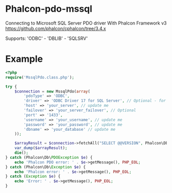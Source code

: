 # Phalcon-pdo-mssql
Connecting to Microsoft SQL Server PDO driver With Phalcon Framework v3 https://github.com/phalcon/cphalcon/tree/3.4.x

Supports: 'ODBC' - 'DBLIB' - 'SQLSRV'

# Example
```php
<?php
require('MssqlPdo.class.php');

try {
    $connection = new MssqlPdo(array(
        'pdoType' => 'ODBC',
        'driver' => 'ODBC Driver 17 for SQL Server', // Optional - for when 'pdoType' is 'ODBC'
        'host' => 'your_server', // update me
        'failover' => 'your_server_failover', // Optional
        'port' => '1433',
        'username' => 'your_username', // update me
        'password' => 'your_password', // update me
        'dbname' => 'your_database' // update me
    ));

    $arrayResult = $connection->fetchAll("SELECT @@VERSION", Phalcon\Db::FETCH_NUM);
    var_dump($arrayResult);
    die();
} catch (Phalcon\Db\PDOException $e) {
    echo 'Phalcon PDO error: ' . $e->getMessage(), PHP_EOL;
} catch (Phalcon\Db\Exception $e) {
    echo 'Phalcon error: ' . $e->getMessage(), PHP_EOL;
} catch (Exception $e) {
    echo 'Error: ' . $e->getMessage(), PHP_EOL;
}


```

